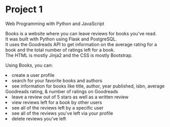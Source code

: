 # Project 1

Web Programming with Python and JavaScript

Books is a website where you can leave reviews for books you've read.<br>
It was built with Python using Flask and PostgreSQL.<br>
It uses the Goodreads API to get information on the average rating for a book and the total number of ratings left for a book. <br>
The HTML is mostly Jinja2 and the CSS is mostly Bootstrap.<br>

Using Books, you can:
<li>create a user profile</li>
<li>search for your favorite books and authors</li>
<li>see information for books like title, author, year published, isbn, average Goodreads rating, & number of ratings on Goodreads</li> 
<li>leave a review out of 5 stars as well as a written review</li>
<li>view reviews left for a book by other users</li>
<li>see all of the reviews left by a specific user</li>
<li>see all of the reviews you've left via your profile</li>
<li>delete reviews you've left </li>
   
